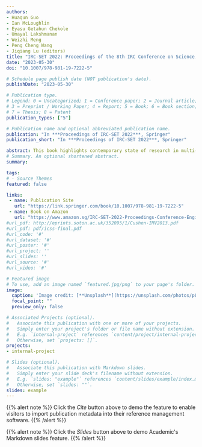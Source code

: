 ```yaml
---
authors:
- Huaqun Guo
- Ian McLoughlin
- Eyasu Getahun Chekole
- Umayal Lakshmanan
- Weizhi Meng
- Peng Cheng Wang
- Jiqiang Lu (editors)
title: "IRC-SET 2022: Proceedings of the 8th IRC Conference on Science, Engineering and Technology"
date: "2023-05-30"
doi: "10.1007/978-981-19-7222-5"

# Schedule page publish date (NOT publication's date).
publishDate: "2023-05-30"

# Publication type.
# Legend: 0 = Uncategorized; 1 = Conference paper; 2 = Journal article;
# 3 = Preprint / Working Paper; 4 = Report; 5 = Book; 6 = Book section;
# 7 = Thesis; 8 = Patent
publication_types: ["5"]

# Publication name and optional abbreviated publication name.
publication: "In ***Proceedings of IRC-SET 2022***, Springer"
publication_short: "In ***Proceedings of IRC-SET 2022***, Springer"

abstract: This book highlights contemporary state of research in multi-disciplinary areas in Physics, Biomedical Sciences, Chemical Engineering, Mechanical Engineering, Computer Science/Engineering, Life Sciences, and Healthcare. The accepted submissions to the 8th IRC Conference on Science, Engineering and Technology (IRC-SET 2022) that were presented on 6th August 2022, are published in this conference proceedings. The papers presented here were shortlisted after extensive rounds of rigorous reviews by a panel of esteemed individuals who are pioneers and experts in their respective domains.
# Summary. An optional shortened abstract.
summary: 

tags:
# - Source Themes
featured: false

links:
 - name: Publication Site
   url: "https://link.springer.com/book/10.1007/978-981-19-7222-5"
 - name: Book on Amazon
   url: "https://www.amazon.sg/IRC-SET-2022-Proceedings-Conference-Engineering/dp/9811972214/ref=sr_1_1?qid=1685690591&refinements=p_27%3A"
#url_pdf: http://eprints.soton.ac.uk/352095/1/Cushen-IMV2013.pdf
#url_pdf: pdf/icss-final.pdf
#url_code: '#'
#url_dataset: '#'
#url_poster: '#'
#url_project: ''
#url_slides: ''
#url_source: '#'
#url_video: '#'

# Featured image
# To use, add an image named `featured.jpg/png` to your page's folder. 
image:
  caption: 'Image credit: [**Unsplash**](https://unsplash.com/photos/pLCdAaMFLTE)'
  focal_point: ""
  preview_only: false

# Associated Projects (optional).
#   Associate this publication with one or more of your projects.
#   Simply enter your project's folder or file name without extension.
#   E.g. `internal-project` references `content/project/internal-project/index.md`.
#   Otherwise, set `projects: []`.
projects:
- internal-project

# Slides (optional).
#   Associate this publication with Markdown slides.
#   Simply enter your slide deck's filename without extension.
#   E.g. `slides: "example"` references `content/slides/example/index.md`.
#   Otherwise, set `slides: ""`.
slides: example
---
```


{{% alert note %}}
Click the *Cite* button above to demo the feature to enable visitors to import publication metadata into their reference management software.
{{% /alert %}}

{{% alert note %}}
Click the *Slides* button above to demo Academic's Markdown slides feature.
{{% /alert %}}

